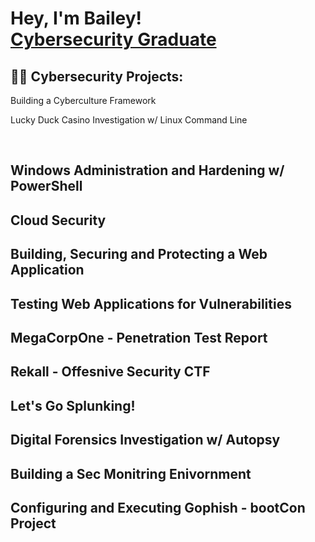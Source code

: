 <h1>Hey, I'm Bailey! <br/><a href="https://www.linkedin.com/in/bailey-curtis-686802165/">Cybersecurity Graduate</a></h1>

<h2>👨‍💻 Cybersecurity Projects:</h2>

<p> Building a Cyberculture Framework </p>
<p> Lucky Duck Casino Investigation w/ Linux Command Line </p>
<br>
<h2> Windows Administration and Hardening w/ PowerShell </h2>
<h2> Cloud Security </h2>
<h2> Building, Securing and Protecting a Web Application </h2>
<h2> Testing Web Applications for Vulnerabilities </h2>
<h2> MegaCorpOne - Penetration Test Report </h2>
<h2> Rekall - Offesnive Security CTF </h2>
<h2> Let's Go Splunking! </h2> 
<h2> Digital Forensics Investigation w/ Autopsy </h2>
<h2> Building a Sec Monitring Enivornment </h2>
<h2> Configuring and Executing Gophish - bootCon Project </h2>

<!--

Here are some ideas to get you started:

- 🔭 I’m currently working on ...
- 🌱 I’m currently learning ...
- 👯 I’m looking to collaborate on ...
- 🤔 I’m looking for help with ...
- 💬 Ask me about ...
- 📫 How to reach me: ...
- 😄 Pronouns: ...
- ⚡ Fun fact: ...
-->
